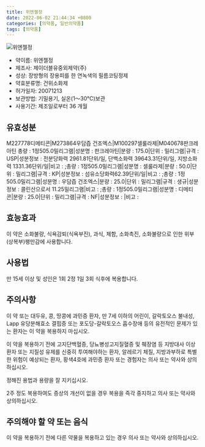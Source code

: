 ```yaml
---
title: 위엔젤정
date: 2022-06-02 21:44:34 +0800
categories: [의약품, 일반의약품]
tags: [의약품]
---
```

![위엔젤정](https://nedrug.mfds.go.kr/pbp/cmn/itemImageDownload/1Nx4Buwxt31)

- 약이름: 위엔젤정
- 제조사: 제이더블유중외제약(주)
- 성상: 장방형의 장용피를 한 연녹색의 필름코팅정제
- 약효분류명: 건위소화제
- 허가일자: 20071213
- 보관방법: 기밀용기, 실온(1～30℃)보관
- 사용기간: 제조일로부터 36 개월
## 유효성분
M227778디메티콘|M273864우담즙 건조엑스|M100297셀룰라제|M040678판크레아틴
총량 : 1정505.0밀리그램|성분명 : 판크레아틴|분량 : 175.0|단위 : 밀리그램|규격 : USP|성분정보 : 전분당화력  2961.81단위/일, 단백소화력 39643.31단위/일, 지방소화력 1331.36단위/일|비고 : ;총량 : 1정505.0밀리그램|성분명 : 셀룰라제|분량 : 50.0|단위 : 밀리그램|규격 : KP|성분정보 : 섬유소당화력62.39단위/일|비고 : ;총량 : 1정505.0밀리그램|성분명 : 우담즙 건조엑스|분량 : 25.0|단위 : 밀리그램|규격 : 생규|성분정보 : 콜린산으로서 11.25밀리그램|비고 : ;총량 : 1정505.0밀리그램|성분명 : 디메티콘|분량 : 25.0|단위 : 밀리그램|규격 : NF|성분정보 : |비고 :
## 효능효과
이 약은 소화불량, 식욕감퇴(식욕부진), 과식, 체함, 소화촉진, 소화불량으로 인한 위부(상복부)팽만감에 사용합니다.

## 사용법
만 15세 이상 및 성인은 1회 2정 1일 3회 식후에 복용합니다.

## 주의사항
이 약 또는 대두유, 콩, 땅콩에 과민증 환자, 만 7세 이하의 어린이, 갈락토오스 불내성, Lapp 유당분해효소 결핍증 또는 포도당-갈락토오스 흡수장애 등의 유전적인 문제가 있는 환자는 이 약을 복용하지 마십시오.

이 약을 복용하기 전에 고지단백혈증, 당뇨병성고지질혈증 및 췌장염 등 지방대사 이상 환자 또는 지질성 유제를 신중히 투여해야하는 환자, 알레르기 체질, 지방과부하로 특별한 위험이 예상되는 환자, 황색4호에 과민증 환자 또는 경험자는 의사 또는 약사와 상의하십시오.

정해진 용법과 용량을 잘 지키십시오.

2주 정도 복용하여도 증상의 개선이 없을 경우 복용을 즉각 중지하고 의사 또는 약사와 상의하십시오.

## 주의해야 할 약 또는 음식
이 약을 복용하기 전에 다른 약물을 복용하고 있는 경우 의사 또는 약사와 상의하십시오.

